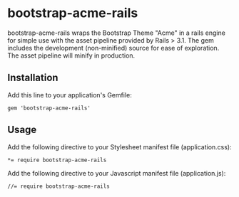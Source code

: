 # bootstrap-acme-rails

bootstrap-acme-rails wraps the Bootstrap Theme "Acme" in a rails engine for simple use with the asset
pipeline provided by Rails > 3.1. The gem includes the development (non-minified) source for ease of
exploration. The asset pipeline will minify in production.

## Installation

Add this line to your application's Gemfile:

    gem 'bootstrap-acme-rails'

## Usage

Add the following directive to your Stylesheet manifest file (application.css):

    *= require bootstrap-acme-rails

Add the following directive to your Javascript manifest file (application.js):

    //= require bootstrap-acme-rails